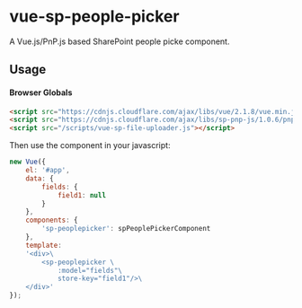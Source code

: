# vue-sp-people-picker
A Vue.js/PnP.js based SharePoint people picke component.

## Usage
#### Browser Globals

```html
<script src="https://cdnjs.cloudflare.com/ajax/libs/vue/2.1.8/vue.min.js"></script>
<script src="https://cdnjs.cloudflare.com/ajax/libs/sp-pnp-js/1.0.6/pnp.min.js"></script>
<script src="/scripts/vue-sp-file-uploader.js"></script>
```
Then use the component in your javascript:

```js
new Vue({
    el: '#app',
    data: {
        fields: {
            field1: null
        }
    },
    components: {
        'sp-peoplepicker': spPeoplePickerComponent
    },
    template: 
    '<div>\
        <sp-peoplepicker \
            :model="fields"\
            store-key="field1"/>\
    </div>'
});